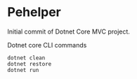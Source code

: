 # Pehelper

Initial commit of Dotnet Core MVC project.

Dotnet core CLI commands

``` dotnet core
dotnet clean
dotnet restore
dotnet run
```
